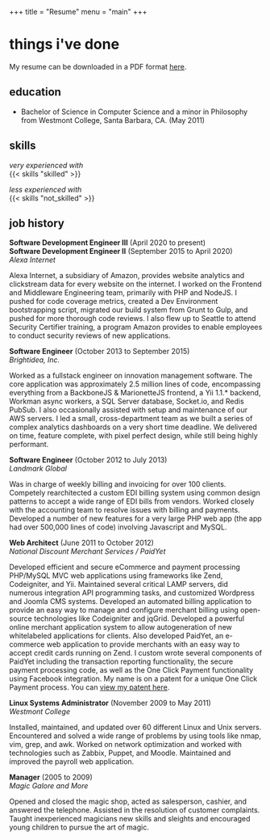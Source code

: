 +++
title = "Resume"
menu = "main"
+++

# things i've done

My resume can be downloaded in a PDF format [here](/cwatts_resume.pdf).

## education
* Bachelor of Science in Computer Science and a minor in Philosophy from Westmont College, Santa Barbara, CA. (May 2011)

## skills

_very experienced with_  
{{< skills "skilled" >}}

_less experienced with_  
{{< skills "not_skilled" >}}

## job history

__Software Development Engineer III__ (April 2020 to present)  
__Software Development Engineer II__ (September 2015 to April 2020)  
_Alexa Internet_  

Alexa Internet, a subsidiary of Amazon, provides website analytics and clickstream data for every website on the internet. I worked on the Frontend and Middleware Engineering team, primarily with PHP and NodeJS.  I pushed for code coverage metrics, created a Dev Environment bootstrapping script, migrated our build system from Grunt to Gulp, and pushed for more thorough code reviews. I also flew up to Seattle to attend Security Certifier training, a program Amazon provides to enable employees to conduct security reviews of new applications.

__Software Engineer__ (October 2013 to September 2015)  
_Brightidea, Inc._  

Worked as a fullstack engineer on innovation management software. The core application was approximately 2.5 million lines of code, encompassing everything from a BackboneJS & MarionetteJS frontend, a Yii 1.1.* backend, Workman async workers, a SQL Server database, Socket.io, and Redis PubSub. I also occasionally assisted with setup and maintenance of our AWS servers. I led a small, cross-department team as we built a series of complex analytics dashboards on a very short time deadline. We delivered on time, feature complete, with pixel perfect design, while still being highly performant.

__Software Engineer__ (October 2012 to July 2013)  
_Landmark Global_

Was in charge of weekly billing and invoicing for over 100 clients. Competely rearchitected a custom EDI billing system using common design patterns to accept a wide range of EDI bills from vendors. Worked closely with the accounting team to resolve issues with billing and payments. Developed a number of new features for a very large PHP web app (the app had over 500,000 lines of code) involving Javascript and MySQL.

__Web Architect__ (June 2011 to October 2012)  
_National Discount Merchant Services / PaidYet_

Developed efficient and secure eCommerce and payment processing PHP/MySQL MVC web applications using frameworks like Zend, Codeigniter, and Yii.  Maintained several critical LAMP servers, did numerous integration API programming tasks, and customized Wordpress and Joomla CMS systems. Developed an automated billing application to provide an easy way to manage and configure merchant billing using open-source technologies like Codeigniter and jqGrid. Developed a powerful online merchant application system to allow autogeneration of new whitelabeled applications for clients. Also developed PaidYet, an e-commerce web application to provide merchants with an easy way to accept credit cards running on Zend.  I custom wrote several components of PaidYet including the transaction reporting functionality, the secure payment processing code, as well as the One Click Payment functionality using Facebook integration.  My name is on a  patent for a unique One Click Payment process. You can [view my patent here](https://www.google.com/patents/US20130103584).

__Linux Systems Administrator__ (November 2009 to May 2011)  
_Westmont College_

Installed, maintained, and updated over 60 different Linux and Unix servers.  Encountered and solved a wide range of problems by using tools like nmap, vim, grep, and awk.  Worked on network optimization and worked with technologies such as Zabbix, Puppet, and Moodle. Maintained and improved the payroll web application.

__Manager__ (2005 to 2009)  
_Magic Galore and More_

Opened and closed the magic shop, acted as salesperson, cashier, and answered the telephone.  Assisted in the resolution of customer complaints.  Taught inexperienced magicians new skills and sleights and encouraged young children to pursue the art of magic.
